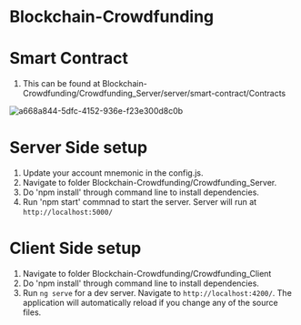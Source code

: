 # Blockchain-Crowdfunding

# Smart Contract

1. This can be found at Blockchain-Crowdfunding/Crowdfunding_Server/server/smart-contract/Contracts

![a668a844-5dfc-4152-936e-f23e300d8c0b](https://user-images.githubusercontent.com/87397313/166165781-e2c7cde1-ac12-444c-b993-8a9d4e8426f0.jpeg)


# Server Side setup
1. Update your account mnemonic in the config.js.
2. Navigate to folder Blockchain-Crowdfunding/Crowdfunding_Server.
3. Do 'npm install' through command line to install dependencies.
4. Run 'npm start' commnad to start the server. Server will run at `http://localhost:5000/`

# Client Side setup

1. Navigate to folder Blockchain-Crowdfunding/Crowdfunding_Client
2. Do 'npm install' through command line to install dependencies.
3. Run `ng serve` for a dev server. Navigate to `http://localhost:4200/`. The application will automatically reload if you change any of the source files.
